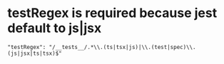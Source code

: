 # testRegex is required because jest default to js|jsx
```
"testRegex": "/__tests__/.*\\.(ts|tsx|js)|\\.(test|spec)\\.(js|jsx|ts|tsx)$"
```